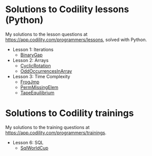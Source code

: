 # Solutions to Codility lessons (Python)

My solutions to the lesson questions at https://app.codility.com/programmers/lessons, solved with Python.

* Lesson 1: Iterations
    * [BinaryGap](https://github.com/jangboolee/codility_lessons/blob/main/01_binary_gap.py)
* Lesson 2: Arrays
    * [CyclicRotation](https://github.com/jangboolee/codility_lessons/blob/main/02a_cyclic_rotation.py)
    * [OddOccurrencesInArray](https://github.com/jangboolee/codility_lessons/blob/main/02b_odd_occurences_in_array.py)
* Lesson 3: Time Complexity
    * [FrogJmp](https://github.com/jangboolee/codility_lessons/blob/main/03a_frog_jump.py)
    * [PermMissingElem](https://github.com/jangboolee/codility_lessons/blob/main/03b_perm_missing_elem.py)
    * [TapeEquilibrium](https://github.com/jangboolee/codility_lessons/blob/main/03c_tape_equilibrium.py)

# Solutions to Codility trainings

My solutions to the  training questions at https://app.codility.com/programmers/trainings.

* Lesson 6: SQL
    * [SqlWorldCup](https://github.com/jangboolee/codility_solutions/blob/main/SQL_world_cup.sql)
